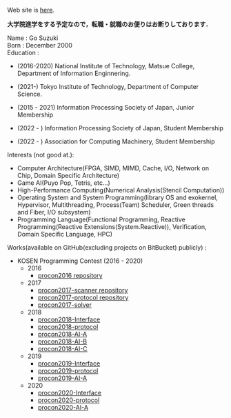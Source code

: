 Web site is [here](https://puyogo-suzuki.github.io).

**大学院進学をする予定なので，転職・就職のお便りはお断りしております．**

Name : Go Suzuki  
Born : December 2000  
Education :  
 - (2016-2020) National Institute of Technology, Matsue College, Department of Information Enginnering.  
 - (2021-) Tokyo Institute of Technology, Department of Computer Science.  

 - (2015 - 2021) Information Processing Society of Japan, Junior Membership
 - (2022 - ) Information Processing Society of Japan, Student Membership
 - (2022 - ) Association for Computing Machinery, Student Membership

Interests (not good at.): 
  - Computer Architecture(FPGA, SIMD, MIMD, Cache, I/O, Network on Chip, Domain Specific Architecture)
  - Game AI(Puyo Pop, Tetris, etc...)
  - High-Performance Computing(Numerical Analysis(Stencil Computation))
  - Operating System and System Programming(library OS and exokernel, Hypervisor, Multithreading, Process(Team) Scheduler, Green threads and Fiber, I/O subsystem)
  - Programming Language(Functional Programming, Reactive Programming(Reactive Extensions(System.Reactive)), Verification, Domain Specific Language, HPC)

Works(available on GitHub(excluding projects on BitBucket) publicly) :  
 - KOSEN Programming Contest (2016 - 2020)
   - 2016
     - [procon2016 repository](https://github.com/mct-procon/procon2016)
   - 2017
     - [procon2017-scanner repository](https://github.com/mct-procon/procon2017-scanner)
     - [procon2017-protocol repository](https://github.com/mct-procon/procon2017-protocol)
     - [procon2017-solver](https://github.com/mct-procon/procon2017-solver)
   - 2018
     - [procon2018-Interface](https://github.com/mct-procon/procon2018-Interface)
     - [procon2018-protocol](https://github.com/mct-procon/procon2018-protocol)
     - [procon2018-AI-A](https://github.com/mct-procon/procon2018-AI-A)
     - [procon2018-AI-B](https://github.com/mct-procon/procon2018-AI-B)
     - [procon2018-AI-C](https://github.com/mct-procon/procon2018-AI-C)
   - 2019
     - [procon2019-Interface](https://github.com/mct-procon/procon2019-Interface)
     - [procon2019-protocol](https://github.com/mct-procon/procon2019-protocol)
     - [procon2019-AI-A](https://github.com/mct-procon/procon2019-AI-A)
   - 2020
     - [procon2020-Interface](https://github.com/mct-procon/procon2020-Interface)
     - [procon2020-protocol](https://github.com/mct-procon/procon2020-protocol)
     - [procon2020-AI-A](https://github.com/mct-procon/procon2019-AI-A)
